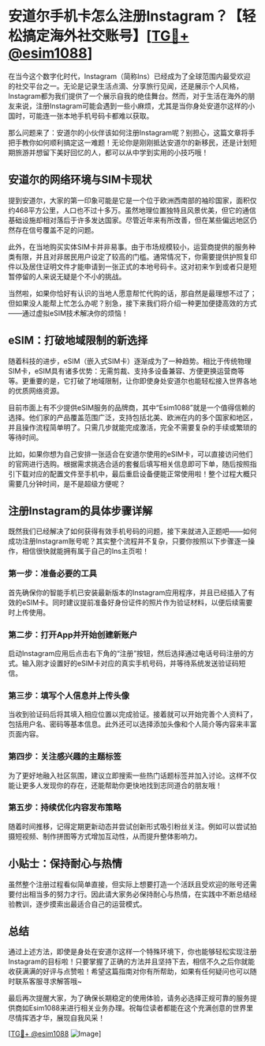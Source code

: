 # 安道尔手机卡怎么注册Instagram？【轻松搞定海外社交账号】[[TG💪+ @esim1088](https://t.me/s/esim1088)]

在当今这个数字化时代，Instagram（简称Ins）已经成为了全球范围内最受欢迎的社交平台之一。无论是记录生活点滴、分享旅行见闻，还是展示个人风格，Instagram都为我们提供了一个展示自我的绝佳舞台。然而，对于生活在海外的朋友来说，注册Instagram可能会遇到一些小麻烦，尤其是当你身处安道尔这样的小国时，可能连一张本地手机号码卡都难以获取。

那么问题来了：安道尔的小伙伴该如何注册Instagram呢？别担心，这篇文章将手把手教你如何顺利搞定这一难题！无论你是刚刚抵达安道尔的新移民，还是计划短期旅游并想留下美好回忆的人，都可以从中学到实用的小技巧哦！

## 安道尔的网络环境与SIM卡现状

提到安道尔，大家的第一印象可能是它是一个位于欧洲西南部的袖珍国家，面积仅约468平方公里，人口也不过十多万。虽然地理位置独特且风景优美，但它的通信基础设施却相对落后于许多发达国家。尽管近年来有所改善，但在某些偏远地区仍然存在信号覆盖不足的问题。

此外，在当地购买实体SIM卡并非易事。由于市场规模较小，运营商提供的服务种类有限，并且对非居民用户设定了较高的门槛。通常情况下，你需要提供护照复印件以及居住证明文件才能申请到一张正式的本地号码卡。这对初来乍到或者只是短暂停留的人来说无疑是个不小的挑战。

当然啦，如果你恰好有认识的当地人愿意帮忙代购的话，那自然是最理想不过了；但如果没人能帮上忙怎么办呢？别急，接下来我们将介绍一种更加便捷高效的方式——通过虚拟eSIM技术解决你的烦恼！

## eSIM：打破地域限制的新选择

随着科技的进步，eSIM（嵌入式SIM卡）逐渐成为了一种趋势。相比于传统物理SIM卡，eSIM具有诸多优势：无需剪裁、支持多设备兼容、方便更换运营商等等。更重要的是，它打破了地域限制，让你即使身处安道尔也能轻松接入世界各地的优质网络资源。

目前市面上有不少提供eSIM服务的品牌商，其中“Esim1088”就是一个值得信赖的选择。他们家的产品覆盖范围广泛，支持包括北美、欧洲在内的多个国家和地区，并且操作流程简单明了。只需几步就能完成激活，完全不需要复杂的手续或繁琐的等待时间。

比如，如果你想为自己安排一张适合在安道尔使用的eSIM卡，可以直接访问他们的官网进行选购。根据需求挑选合适的套餐后填写相关信息即可下单，随后按照指引下载对应的配置文件至手机中，最后重启设备便能正常使用啦！整个过程大概只需要几分钟时间，是不是超级方便呢？

## 注册Instagram的具体步骤详解

既然我们已经解决了如何获得有效手机号码的问题，接下来就进入正题吧——如何成功注册Instagram账号呢？其实整个流程并不复杂，只要你按照以下步骤逐一操作，相信很快就能拥有属于自己的Ins主页啦！

### 第一步：准备必要的工具

首先确保你的智能手机已安装最新版本的Instagram应用程序，并且已经插入了有效的eSIM卡。同时建议提前准备好身份证件的照片作为验证材料，以便后续需要时上传使用。

### 第二步：打开App并开始创建新账户

启动Instagram应用后点击右下角的“注册”按钮，然后选择通过电话号码注册的方式。输入刚才设置好的eSIM卡对应的真实手机号码，并等待系统发送验证码短信。

### 第三步：填写个人信息并上传头像

当收到验证码后将其填入相应位置以完成验证。接着就可以开始完善个人资料了，包括用户名、密码等基本信息。此外还可以选择添加头像和个人简介等内容来丰富页面内容。

### 第四步：关注感兴趣的主题标签

为了更好地融入社区氛围，建议立即搜索一些热门话题标签并加入讨论。这样不仅能让更多人发现你的存在，还能帮助你更快地找到志同道合的朋友哦！

### 第五步：持续优化内容发布策略

随着时间推移，记得定期更新动态并尝试创新形式吸引粉丝关注。例如可以尝试拍摄短视频、制作拼图等方式增加互动性，从而提升整体影响力。

## 小贴士：保持耐心与热情

虽然整个注册过程看似简单直接，但实际上想要打造一个活跃且受欢迎的账号还需要付出相当多的努力才行。因此请大家务必保持耐心与热情，在实践中不断总结经验教训，逐步摸索出最适合自己的运营模式。

## 总结

通过上述方法，即使是身处在安道尔这样一个特殊环境下，你也能够轻松实现注册Instagram的目标啦！只要掌握了正确的方法并且坚持下去，相信不久之后你就能收获满满的好评与点赞啦！希望这篇指南对你有所帮助，如果有任何疑问也可以随时联系客服寻求解答哦~

最后再次提醒大家，为了确保长期稳定的使用体验，请务必选择正规可靠的服务提供商如Esim1088来进行相关业务办理。祝每位读者都能在这个充满创意的世界里尽情挥洒才华，展现自我风采！

[[TG💪+ @esim1088](https://t.me/s/esim1088) ![Image](https://i.postimg.cc/4NQfJmqS/Snipaste-2025-05-13-00-14-12.png)]